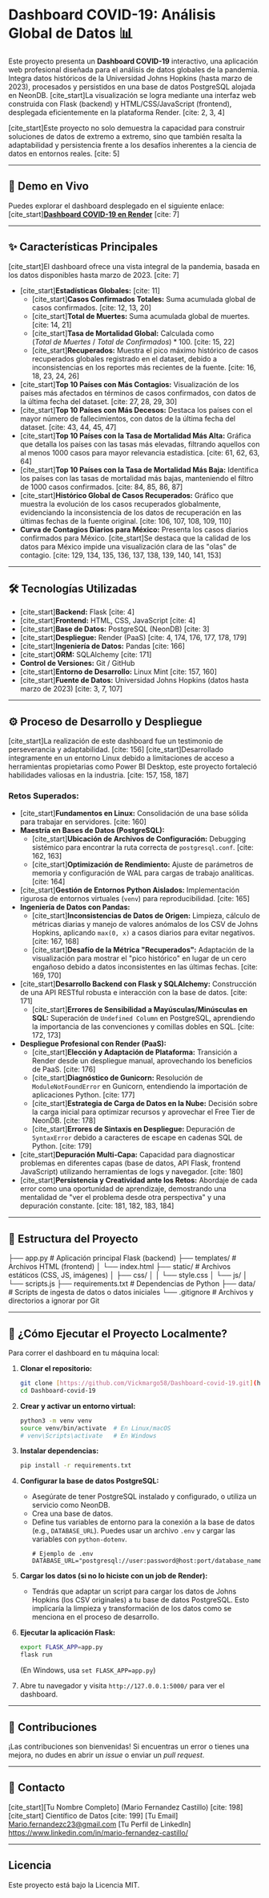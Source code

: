 # Dashboard COVID-19: Análisis Global de Datos 📊

Este proyecto presenta un **Dashboard COVID-19** interactivo, una aplicación web profesional diseñada para el análisis de datos globales de la pandemia. Integra datos históricos de la Universidad Johns Hopkins (hasta marzo de 2023), procesados y persistidos en una base de datos PostgreSQL alojada en NeonDB. [cite_start]La visualización se logra mediante una interfaz web construida con Flask (backend) y HTML/CSS/JavaScript (frontend), desplegada eficientemente en la plataforma Render. [cite: 2, 3, 4]

[cite_start]Este proyecto no solo demuestra la capacidad para construir soluciones de datos de extremo a extremo, sino que también resalta la adaptabilidad y persistencia frente a los desafíos inherentes a la ciencia de datos en entornos reales. [cite: 5]

---

## 🚀 Demo en Vivo

Puedes explorar el dashboard desplegado en el siguiente enlace:
[cite_start][**Dashboard COVID-19 en Render**](https://dashboard-covid-19-9z64.onrender.com/) [cite: 7]

---

## ✨ Características Principales

[cite_start]El dashboard ofrece una vista integral de la pandemia, basada en los datos disponibles hasta marzo de 2023. [cite: 7]

* [cite_start]**Estadísticas Globales:** [cite: 11]
    * [cite_start]**Casos Confirmados Totales:** Suma acumulada global de casos confirmados. [cite: 12, 13, 20]
    * [cite_start]**Total de Muertes:** Suma acumulada global de muertes. [cite: 14, 21]
    * [cite_start]**Tasa de Mortalidad Global:** Calculada como $(Total\ de\ Muertes\ /\ Total\ de\ Confirmados) * 100$. [cite: 15, 22]
    * [cite_start]**Recuperados:** Muestra el pico máximo histórico de casos recuperados globales registrado en el dataset, debido a inconsistencias en los reportes más recientes de la fuente. [cite: 16, 18, 23, 24, 26]
* [cite_start]**Top 10 Países con Más Contagios:** Visualización de los países más afectados en términos de casos confirmados, con datos de la última fecha del dataset. [cite: 27, 28, 29, 30]
* [cite_start]**Top 10 Países con Más Decesos:** Destaca los países con el mayor número de fallecimientos, con datos de la última fecha del dataset. [cite: 43, 44, 45, 47]
* [cite_start]**Top 10 Países con la Tasa de Mortalidad Más Alta:** Gráfica que detalla los países con las tasas más elevadas, filtrando aquellos con al menos 1000 casos para mayor relevancia estadística. [cite: 61, 62, 63, 64]
* [cite_start]**Top 10 Países con la Tasa de Mortalidad Más Baja:** Identifica los países con las tasas de mortalidad más bajas, manteniendo el filtro de 1000 casos confirmados. [cite: 84, 85, 86, 87]
* [cite_start]**Histórico Global de Casos Recuperados:** Gráfico que muestra la evolución de los casos recuperados globalmente, evidenciando la inconsistencia de los datos de recuperación en las últimas fechas de la fuente original. [cite: 106, 107, 108, 109, 110]
* **Curva de Contagios Diarios para México:** Presenta los casos diarios confirmados para México. [cite_start]Se destaca que la calidad de los datos para México impide una visualización clara de las "olas" de contagio. [cite: 129, 134, 135, 136, 137, 138, 139, 140, 141, 153]

---

## 🛠️ Tecnologías Utilizadas

* [cite_start]**Backend:** Flask [cite: 4]
* [cite_start]**Frontend:** HTML, CSS, JavaScript [cite: 4]
* [cite_start]**Base de Datos:** PostgreSQL (NeonDB) [cite: 3]
* [cite_start]**Despliegue:** Render (PaaS) [cite: 4, 174, 176, 177, 178, 179]
* [cite_start]**Ingeniería de Datos:** Pandas [cite: 166]
* [cite_start]**ORM:** SQLAlchemy [cite: 171]
* **Control de Versiones:** Git / GitHub
* [cite_start]**Entorno de Desarrollo:** Linux Mint [cite: 157, 160]
* [cite_start]**Fuente de Datos:** Universidad Johns Hopkins (datos hasta marzo de 2023) [cite: 3, 7, 107]

---

## ⚙️ Proceso de Desarrollo y Despliegue

[cite_start]La realización de este dashboard fue un testimonio de perseverancia y adaptabilidad. [cite: 156] [cite_start]Desarrollado íntegramente en un entorno Linux debido a limitaciones de acceso a herramientas propietarias como Power BI Desktop, este proyecto fortaleció habilidades valiosas en la industria. [cite: 157, 158, 187]

### Retos Superados:

* [cite_start]**Fundamentos en Linux:** Consolidación de una base sólida para trabajar en servidores. [cite: 160]
* **Maestría en Bases de Datos (PostgreSQL):**
    * [cite_start]**Ubicación de Archivos de Configuración:** Debugging sistémico para encontrar la ruta correcta de `postgresql.conf`. [cite: 162, 163]
    * [cite_start]**Optimización de Rendimiento:** Ajuste de parámetros de memoria y configuración de WAL para cargas de trabajo analíticas. [cite: 164]
* [cite_start]**Gestión de Entornos Python Aislados:** Implementación rigurosa de entornos virtuales (`venv`) para reproducibilidad. [cite: 165]
* **Ingeniería de Datos con Pandas:**
    * [cite_start]**Inconsistencias de Datos de Origen:** Limpieza, cálculo de métricas diarias y manejo de valores anómalos de los CSV de Johns Hopkins, aplicando `max(0, x)` a casos diarios para evitar negativos. [cite: 167, 168]
    * [cite_start]**Desafío de la Métrica "Recuperados":** Adaptación de la visualización para mostrar el "pico histórico" en lugar de un cero engañoso debido a datos inconsistentes en las últimas fechas. [cite: 169, 170]
* [cite_start]**Desarrollo Backend con Flask y SQLAlchemy:** Construcción de una API RESTful robusta e interacción con la base de datos. [cite: 171]
    * [cite_start]**Errores de Sensibilidad a Mayúsculas/Minúsculas en SQL:** Superación de `Undefined Column` en PostgreSQL, aprendiendo la importancia de las convenciones y comillas dobles en SQL. [cite: 172, 173]
* **Despliegue Profesional con Render (PaaS):**
    * [cite_start]**Elección y Adaptación de Plataforma:** Transición a Render desde un despliegue manual, aprovechando los beneficios de PaaS. [cite: 176]
    * [cite_start]**Diagnóstico de Gunicorn:** Resolución de `ModuleNotFoundError` en Gunicorn, entendiendo la importación de aplicaciones Python. [cite: 177]
    * [cite_start]**Estrategia de Carga de Datos en la Nube:** Decisión sobre la carga inicial para optimizar recursos y aprovechar el Free Tier de NeonDB. [cite: 178]
    * [cite_start]**Errores de Sintaxis en Despliegue:** Depuración de `SyntaxError` debido a caracteres de escape en cadenas SQL de Python. [cite: 179]
* [cite_start]**Depuración Multi-Capa:** Capacidad para diagnosticar problemas en diferentes capas (base de datos, API Flask, frontend JavaScript) utilizando herramientas de logs y navegador. [cite: 180]
* [cite_start]**Persistencia y Creatividad ante los Retos:** Abordaje de cada error como una oportunidad de aprendizaje, demostrando una mentalidad de "ver el problema desde otra perspectiva" y una depuración constante. [cite: 181, 182, 183, 184]

---

## 📂 Estructura del Proyecto

├── app.py                  # Aplicación principal Flask (backend)
├── templates/              # Archivos HTML (frontend)
│   └── index.html
├── static/                 # Archivos estáticos (CSS, JS, imágenes)
│   ├── css/
│   │   └── style.css
│   └── js/
│       └── scripts.js
├── requirements.txt        # Dependencias de Python
├── data/                   # Scripts de ingesta de datos o datos iniciales
└── .gitignore              # Archivos y directorios a ignorar por Git

---

## 🏃 ¿Cómo Ejecutar el Proyecto Localmente?

Para correr el dashboard en tu máquina local:

1.  **Clonar el repositorio:**
    ```bash
    git clone [https://github.com/Vickmargo58/Dashboard-covid-19.git](https://github.com/Vickmargo58/Dashboard-covid-19.git)
    cd Dashboard-covid-19
    ```

2.  **Crear y activar un entorno virtual:**
    ```bash
    python3 -m venv venv
    source venv/bin/activate  # En Linux/macOS
    # venv\Scripts\activate   # En Windows
    ```

3.  **Instalar dependencias:**
    ```bash
    pip install -r requirements.txt
    ```

4.  **Configurar la base de datos PostgreSQL:**
    * Asegúrate de tener PostgreSQL instalado y configurado, o utiliza un servicio como NeonDB.
    * Crea una base de datos.
    * Define tus variables de entorno para la conexión a la base de datos (e.g., `DATABASE_URL`). Puedes usar un archivo `.env` y cargar las variables con `python-dotenv`.
        ```
        # Ejemplo de .env
        DATABASE_URL="postgresql://user:password@host:port/database_name"
        ```

5.  **Cargar los datos (si no lo hiciste con un job de Render):**
    * Tendrás que adaptar un script para cargar los datos de Johns Hopkins (los CSV originales) a tu base de datos PostgreSQL. Esto implicaría la limpieza y transformación de los datos como se menciona en el proceso de desarrollo.

6.  **Ejecutar la aplicación Flask:**
    ```bash
    export FLASK_APP=app.py
    flask run
    ```
    (En Windows, usa `set FLASK_APP=app.py`)

7.  Abre tu navegador y visita `http://127.0.0.1:5000/` para ver el dashboard.

---

## 🤝 Contribuciones

¡Las contribuciones son bienvenidas! Si encuentras un error o tienes una mejora, no dudes en abrir un *issue* o enviar un *pull request*.

---

## 📧 Contacto

[cite_start][Tu Nombre Completo] (Mario Fernandez Castillo) [cite: 198]
[cite_start] Científico de Datos [cite: 199]
[Tu Email] Mario.fernandezc23@gmail.com
[Tu Perfil de LinkedIn] https://www.linkedin.com/in/mario-fernandez-castillo/

---

## Licencia

Este proyecto está bajo la Licencia MIT.
